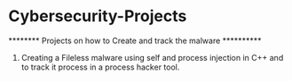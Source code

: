 # Cybersecurity-Projects

******** Projects on how to Create and track the malware **********
1) Creating a Fileless malware using self and process injection in C++ and to track it process in a process hacker tool. 
